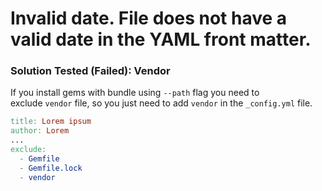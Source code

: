 # Invalid date. File does not have a valid date in the YAML front matter.

### Solution Tested (Failed): Vendor

If you install gems with bundle using `--path` flag you need to exclude `vendor` file, so you just need to add `vendor` in the `_config.yml` file.

```makefile
title: Lorem ipsum
author: Lorem
...
exclude:
  - Gemfile
  - Gemfile.lock
  - vendor
```